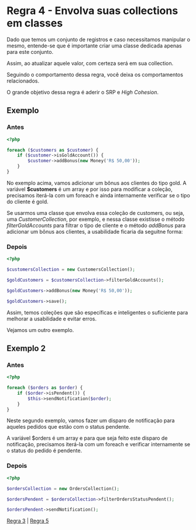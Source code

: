 # Regra 4 - Envolva suas collections em classes

Dado que temos um conjunto de registros e caso necessitamos manipular o mesmo, entende-se que é importante criar uma classe dedicada apenas para este conjunto.  

Assim, ao atualizar aquele valor, com certeza será em sua collection.

Seguindo o comportamento dessa regra, você deixa os comportamentos relacionados.

O grande objetivo dessa regra é aderir o SRP e *High Cohesion*.

## Exemplo 

### Antes

```php
<?php

foreach ($customers as $customer) {
    if ($customer->isGoldAccount()) {
        $customer->addBonus(new Money('R$ 50,00'));
    }
}
```

No exemplo acima, vamos adicionar um bônus aos clientes do tipo gold. A variável **$customers** é um array e por isso para modificar a coleção, precisamos iterá-la com um foreach e ainda internamente verificar se o tipo do cliente é gold.

Se usarmos uma classe que envolva essa coleção de customers, ou seja, uma *CustomerCollection*, por exemplo, e nessa classe existisse o método *filterGoldAccounts* para filtrar o tipo de cliente e o método *addBonus* para adicionar um bônus aos clientes, a usabilidade ficaria da seguitne forma:

### Depois

```php
<?php

$customersCollection = new CustomersCollection();

$goldCustomers = $customersCollection->filterGoldAccounts();

$goldCustomers->addBonus(new Money('R$ 50,00'));

$goldCustomers->save();
```
Assim, temos coleções que são específicas e inteligentes o suficiente para melhorar a usabilidade e evitar erros.

Vejamos um outro exemplo.

## Exemplo 2

### Antes

```php
<?php

foreach ($orders as $order) {
    if ($order->isPendent()) {
        $this->sendNotification($order);
    }
}
```

Neste segundo exemplo, vamos fazer um disparo de notificação para aqueles pedidos que estão com o status pendente. 

A variável $orders é um array e para que seja feito este disparo de notificação, precisamos iterá-la com um foreach e verificar internamente se o status do pedido é pendente.

### Depois

```php
<?php

$ordersCollection = new OrdersCollection();

$ordersPendent = $ordersCollection->filterOrdersStatusPendent();

$ordersPendent->sendNotification();
```

[Regra 3](/manifest/roles/role-03.md) | [Regra 5](/manifest/roles/role-05.md)
